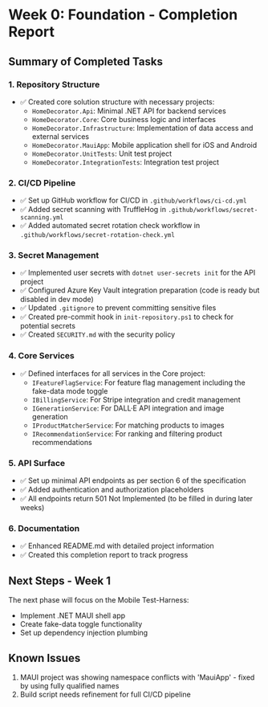 # Week 0: Foundation - Completion Report

## Summary of Completed Tasks

### 1. Repository Structure
- ✅ Created core solution structure with necessary projects:
  - `HomeDecorator.Api`: Minimal .NET API for backend services
  - `HomeDecorator.Core`: Core business logic and interfaces
  - `HomeDecorator.Infrastructure`: Implementation of data access and external services
  - `HomeDecorator.MauiApp`: Mobile application shell for iOS and Android
  - `HomeDecorator.UnitTests`: Unit test project
  - `HomeDecorator.IntegrationTests`: Integration test project

### 2. CI/CD Pipeline
- ✅ Set up GitHub workflow for CI/CD in `.github/workflows/ci-cd.yml`
- ✅ Added secret scanning with TruffleHog in `.github/workflows/secret-scanning.yml`
- ✅ Added automated secret rotation check workflow in `.github/workflows/secret-rotation-check.yml`

### 3. Secret Management
- ✅ Implemented user secrets with `dotnet user-secrets init` for the API project
- ✅ Configured Azure Key Vault integration preparation (code is ready but disabled in dev mode)
- ✅ Updated `.gitignore` to prevent committing sensitive files
- ✅ Created pre-commit hook in `init-repository.ps1` to check for potential secrets
- ✅ Created `SECURITY.md` with the security policy

### 4. Core Services
- ✅ Defined interfaces for all services in the Core project:
  - `IFeatureFlagService`: For feature flag management including the fake-data mode toggle
  - `IBillingService`: For Stripe integration and credit management
  - `IGenerationService`: For DALL·E API integration and image generation
  - `IProductMatcherService`: For matching products to images
  - `IRecommendationService`: For ranking and filtering product recommendations

### 5. API Surface
- ✅ Set up minimal API endpoints as per section 6 of the specification
- ✅ Added authentication and authorization placeholders
- ✅ All endpoints return 501 Not Implemented (to be filled in during later weeks)

### 6. Documentation
- ✅ Enhanced README.md with detailed project information
- ✅ Created this completion report to track progress

## Next Steps - Week 1

The next phase will focus on the Mobile Test-Harness:
- Implement .NET MAUI shell app
- Create fake-data toggle functionality
- Set up dependency injection plumbing

## Known Issues

1. MAUI project was showing namespace conflicts with 'MauiApp' - fixed by using fully qualified names
2. Build script needs refinement for full CI/CD pipeline
